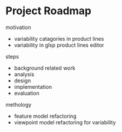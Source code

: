 # Project Roadmap


motivation
- variability catagories in product lines
- variability in glsp product lines editor

steps
- background related work
- analysis
- design
- implementation
- evaluation

methology
- feature model refactoring
- viewpoint model refactoring for variability

